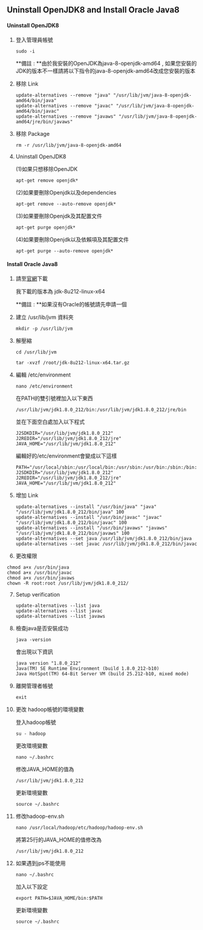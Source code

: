 ## Uninstall OpenJDK8 and Install Oracle Java8

#### Uninstall OpenJDK8

1. 登入管理員帳號

   ```
   sudo -i
   ```

   

   **備註 : **由於我安裝的OpenJDK為java-8-openjdk-amd64 , 如果您安裝的JDK的版本不一樣請將以下指令的java-8-openjdk-amd64改成您安裝的版本

   

2. 移除 Link

   ```
   update-alternatives --remove "java" "/usr/lib/jvm/java-8-openjdk-amd64/bin/java"
   update-alternatives --remove "javac" "/usr/lib/jvm/java-8-openjdk-amd64/bin/javac"
   update-alternatives --remove "javaws" "/usr/lib/jvm/java-8-openjdk-amd64/jre/bin/javaws"
   ```

   

3. 移除 Package

   ```
   rm -r /usr/lib/jvm/java-8-openjdk-amd64
   ```

   

4. Uninstall OpenJDK8

   (1)如果只想移除OpenJDK

   ```
   apt-get remove openjdk*
   ```

   (2)如果要刪除Openjdk以及dependencies

   ```
   apt-get remove --auto-remove openjdk*
   ```

   

   (3)如果要刪除Openjdk及其配置文件

   ```
   apt-get purge openjdk*
   ```

   

   (4)如果要刪除Openjdk以及依賴項及其配置文件

   ```
   apt-get purge --auto-remove openjdk*
   ```



#### Install Oracle Java8

1. 請至[官網](https://www.oracle.com/technetwork/java/javase/downloads/jdk8-downloads-2133151.html)下載

   我下載的版本為 jdk-8u212-linux-x64

   **備註 : **如果沒有Oracle的帳號請先申請一個

   

2. 建立 /usr/lib/jvm 資料夾

   ```
   mkdir -p /usr/lib/jvm
   ```

   

3. 解壓縮

   ```
   cd /usr/lib/jvm
   ```

   ```
   tar -xvzf /root/jdk-8u212-linux-x64.tar.gz 
   ```

   

4. 編輯 /etc/environment

   ```
   nano /etc/environment
   ```

   在PATH的雙引號裡加入以下東西

   ```
   /usr/lib/jvm/jdk1.8.0_212/bin:/usr/lib/jvm/jdk1.8.0_212/jre/bin
   ```

   並在下面空白處加入以下程式

   ```
   J2SDKDIR="/usr/lib/jvm/jdk1.8.0_212"
   J2REDIR="/usr/lib/jvm/jdk1.8.0_212/jre"
   JAVA_HOME="/usr/lib/jvm/jdk1.8.0_212"
   ```

   編輯好的/etc/environment會變成以下這樣

   ```
   PATH="/usr/local/sbin:/usr/local/bin:/usr/sbin:/usr/bin:/sbin:/bin:/usr/games:/usr/local/games:/usr/lib/jvm/jdk1.8.0_212/bin:/usr/lib/jvm/jdk1.8.0_212/jre/bin"
   J2SDKDIR="/usr/lib/jvm/jdk1.8.0_212"
   J2REDIR="/usr/lib/jvm/jdk1.8.0_212/jre"
   JAVA_HOME="/usr/lib/jvm/jdk1.8.0_212"
   ```

   

5. 增加 Link

   ```
   update-alternatives --install "/usr/bin/java" "java" "/usr/lib/jvm/jdk1.8.0_212/bin/java" 100
   update-alternatives --install "/usr/bin/javac" "javac" "/usr/lib/jvm/jdk1.8.0_212/bin/javac" 100
   update-alternatives --install "/usr/bin/javaws" "javaws" "/usr/lib/jvm/jdk1.8.0_212/bin/javaws" 100
   update-alternatives --set java /usr/lib/jvm/jdk1.8.0_212/bin/java
   update-alternatives --set javac /usr/lib/jvm/jdk1.8.0_212/bin/javac
   ```

   

6.  更改權限

   ``` 
   chmod a+x /usr/bin/java
   chmod a+x /usr/bin/javac
   chmod a+x /usr/bin/javaws
   chown -R root:root /usr/lib/jvm/jdk1.8.0_212/
   ```

7. Setup verification

   ```
   update-alternatives --list java
   update-alternatives --list javac
   update-alternatives --list javaws
   ```

8. 檢查java是否安裝成功

   ```
   java -version
   ```

   會出現以下資訊

   ```
   java version "1.8.0_212"
   Java(TM) SE Runtime Environment (build 1.8.0_212-b10)
   Java HotSpot(TM) 64-Bit Server VM (build 25.212-b10, mixed mode)
   ```

9. 離開管理者帳號

   ```
   exit
   ```

   

10. 更改 hadoop帳號的環境變數

    登入hadoop帳號

    ```
    su - hadoop
    ```

    更改環境變數

    ```
    nano ~/.bashrc
    ```

    修改JAVA_HOME的值為

    ```
    /usr/lib/jvm/jdk1.8.0_212
    ```

    更新環境變數

    ```
    source ~/.bashrc
    ```

    

11. 修改hadoop-env.sh  

    ```
    nano /usr/local/hadoop/etc/hadoop/hadoop-env.sh  
    ```

    將第25行的JAVA_HOME的值修改為

    ```
    /usr/lib/jvm/jdk1.8.0_212
    ```

    
    
12. 如果遇到jps不能使用

    ```
    nano ~/.bashrc
    ```

    加入以下設定

    ```
    export PATH=$JAVA_HOME/bin:$PATH
    ```

    更新環境變數

    ```
    source ~/.bashrc
    ```

    



